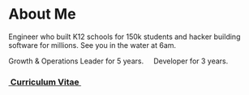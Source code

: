 # About Me
Engineer who built K12 schools for 150k students and hacker building software for millions. See you in the water at 6am.

Growth & Operations Leader for 5 years.
&nbsp;
&nbsp;
Developer for 3 years.


### <a href="https://docs.google.com/document/d/1lXcI_M8pWUToUs8XuOyZHeILpFZ268w1XqBtXyD9zE0/edit?usp=sharing" target="_blank">&nbsp;Curriculum Vitae&nbsp;</a>